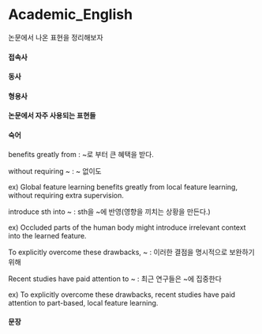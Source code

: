 # Academic_English
논문에서 나온 표현을 정리해보자

#### 접속사

#### 동사

#### 형용사

#### 논문에서 자주 사용되는 표현들

#### 숙어

benefits greatly from : ~로 부터 큰 혜택을 받다.

without requiring ~ : ~ 없이도

ex) Global feature learning benefits greatly from local feature learning, without requiring extra supervision.

introduce sth into ~ : sth을 ~에 반영(영향을 끼치는 상황을 만든다.)

ex) Occluded parts of the human body might introduce irrelevant context into the learned feature.

To explicitly overcome these drawbacks, ~ : 이러한 결점을 명시적으로 보완하기 위해

Recent studies have paid attention to ~ : 최근 연구들은 ~에 집중한다

ex) To explicitly overcome these drawbacks, recent studies have paid attention to part-based, local feature learning.


#### 문장

